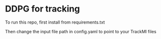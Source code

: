 # DDPG for tracking 
To run this repo, first install from requirements.txt 

Then change the input file path in config.yaml to point to your TrackMl files 
